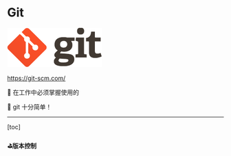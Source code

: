 # Git

 ![logo@2x](/images/logo%402x.png)

https://git-scm.com/

:tada: 在工作中必须掌握使用的

:trident: git 十分简单！

---

[toc]

#### :golf:版本控制